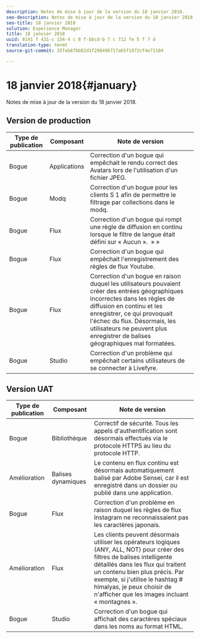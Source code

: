 ```yaml
---
description: Notes de mise à jour de la version du 18 janvier 2018.
seo-description: Notes de mise à jour de la version du 18 janvier 2018.
seo-title: 18 janvier 2018
solution: Experience Manager
title: 18 janvier 2018
uuid: 8141 f 431-c 154-4 c 8 f-bbcd-b 7 c 712 fe 5 f 7 d
translation-type: tm+mt
source-git-commit: 35feb87bb82d1f298496717a65f1972cf4e71104

---
```



# 18 janvier 2018{#january}

Notes de mise à jour de la version du 18 janvier 2018.

## Version de production

| **Type de publication** | **Composant** | **Note de version** |
|---|---|---|
| Bogue | Applications | Correction d'un bogue qui empêchait le rendu correct des Avatars lors de l'utilisation d'un fichier JPEG. |
| Bogue | Modq | Correction d'un bogue pour les clients S 1 afin de permettre le filtrage par collections dans le modq. |
| Bogue | Flux | Correction d'un bogue qui rompt une règle de diffusion en continu lorsque le filtre de langue était défini sur « Aucun ».  » » |
| Bogue | Flux | Correction d'un bogue qui empêchait l'enregistrement des règles de flux Youtube. |
| Bogue | Flux | Correction d'un bogue en raison duquel les utilisateurs pouvaient créer des entrées géographiques incorrectes dans les règles de diffusion en continu et les enregistrer, ce qui provoquait l'échec du flux. Désormais, les utilisateurs ne peuvent plus enregistrer de balises géographiques mal formatées. |
| Bogue | Studio | Correction d'un problème qui empêchait certains utilisateurs de se connecter à Livefyre. |

## Version UAT

| **Type de publication** | **Composant** | **Note de version** |
|---|---|---|
| Bogue | Bibliothèque | Correctif de sécurité. Tous les appels d'authentification sont désormais effectués via le protocole HTTPS au lieu du protocole HTTP. |
| Amélioration | Balises dynamiques | Le contenu en flux continu est désormais automatiquement balisé par Adobe Sensei, car il est enregistré dans un dossier ou publié dans une application. |
| Bogue | Flux | Correction d'un problème en raison duquel les règles de flux Instagram ne reconnaissaient pas les caractères japonais. |
| Amélioration | Flux | Les clients peuvent désormais utiliser les opérateurs logiques (ANY, ALL, NOT) pour créer des filtres de balises intelligente détaillés dans les flux qui traitent un contenu bien plus précis. Par exemple, si j'utilise le hashtag # himalyas, je peux choisir de n'afficher que les images incluant « montagnes ». |
| Bogue | Studio | Correction d'un bogue qui affichait des caractères spéciaux dans les noms au format HTML. |

